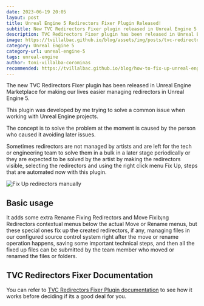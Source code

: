 ```yaml
---
date: 2023-06-19 20:05
layout: post
title: Unreal Engine 5 Redirectors Fixer Plugin Released!
subtitle: New TVC Redirectors Fixer plugin released in Unreal Engine 5 Marketplace
description: TVC Redirectors Fixer plugin has been released in Unreal Engine Marketplace
image: https://tvillalbac.github.io/blog/assets/img/posts/tvc-redirectors-fixer-plugin-marketplace-front-page.jpg
category: Unreal Engine 5
category-url: unreal-engine-5
tags: unreal-engine
author: toni-villalba-corominas
recommended: https://tvillalbac.github.io/blog/how-to-fix-up-unreal-engine-5-redirectors-blueprints/
---
```


The new TVC Redirectors Fixer plugin has been released in Unreal Engine Marketplace for making our lives easier managing redirectors in Unreal Engine 5.

This plugin was developed by me trying to solve a common issue when working with Unreal Engine projects.

The concept is to solve the problem at the moment is caused by the person who caused it avoiding later issues.

Sometimes redirectors are not managed by artists and are left for the tech or engineering team to solve them in a bulk in a later stage periodically or they are expected to be solved by the artist by making the redirectors visible, selecting the redirectors and using the right click menu Fix Up, steps that are automated now with this plugin.

<img class="img" src="https://tvillalbac.github.io/blog/assets/img/posts/fix-up-unreal-engine-redirectors-manually.jpg" alt="Fix Up redirectors manually">

## Basic usage

It adds some extra Rename Fixing Redirectors and Move Fixib¡ng Redirectors contextual menus below the actual Move or Rename menus, but these special ones fix up the created redirectors, if any, managing files in our configured source control system right after the move or rename operation happens, saving some important technical steps, and then all the fixed up files can be submitted by the team member who moved or renamed the files or folders.

## TVC Redirectors Fixer Documentation

You can refer to <a href="https://tvillalbac.github.io/blog/redirectors-fixer-plugin/">TVC Redirectors Fixer Plugin documentation</a> to see how it works before deciding if its a good deal for you.
